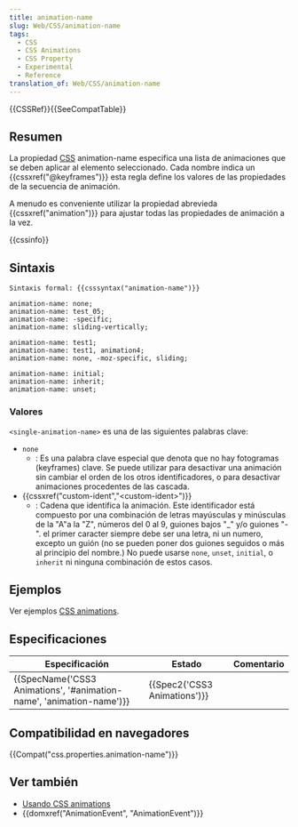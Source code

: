 ```yaml
---
title: animation-name
slug: Web/CSS/animation-name
tags:
  - CSS
  - CSS Animations
  - CSS Property
  - Experimental
  - Reference
translation_of: Web/CSS/animation-name
---
```

{{CSSRef}}{{SeeCompatTable}}

## Resumen

La propiedad [CSS](/es/docs/CSS) animation-name especifica una lista de animaciones que se deben aplicar al elemento seleccionado. Cada nombre indica un {{cssxref("@keyframes")}} esta regla define los valores de las propiedades de la secuencia de animación.

A menudo es conveniente utilizar la propiedad abrevieda {{cssxref("animation")}} para ajustar todas las propiedades de animación a la vez.

{{cssinfo}}

## Sintaxis

```
Sintaxis formal: {{csssyntax("animation-name")}}

animation-name: none;
animation-name: test_05;
animation-name: -specific;
animation-name: sliding-vertically;

animation-name: test1;
animation-name: test1, animation4;
animation-name: none, -moz-specific, sliding;

animation-name: initial;
animation-name: inherit;
animation-name: unset;
```

### Valores

`<single-animation-name>` es una de las siguientes palabras clave:

- `none`
  - : Es una palabra clave especial que denota que no hay fotogramas (keyframes) clave. Se puede utilizar para desactivar una animación sin cambiar el orden de los otros identificadores, o para desactivar animaciones procedentes de las cascada.
- {{cssxref("custom-ident","&lt;custom-ident&gt;")}}
  - : Cadena que identifica la animación. Este identificador está compuesto por una combinación de letras mayúsculas y minúsculas de la "A"a la "Z", números del 0 al 9, guiones bajos "\_" y/o guiones "-". el primer caracter siempre debe ser una letra, ni un numero, excepto un guión (no se pueden poner dos guiones seguidos o más al principio del nombre.) No puede usarse `none`, `unset`, `initial`, o `inherit` ni ninguna combinación de estos casos.

## Ejemplos

Ver ejemplos [CSS animations](/es/docs/CSS/CSS_animations).

## Especificaciones

| Especificación                                                                               | Estado                               | Comentario |
| -------------------------------------------------------------------------------------------- | ------------------------------------ | ---------- |
| {{SpecName('CSS3 Animations', '#animation-name', 'animation-name')}} | {{Spec2('CSS3 Animations')}} |            |

## Compatibilidad en navegadores

{{Compat("css.properties.animation-name")}}

## Ver también

- [Usando CSS animations](/es/docs/CSS/Tutorials/Using_CSS_animations)
- {{domxref("AnimationEvent", "AnimationEvent")}}
